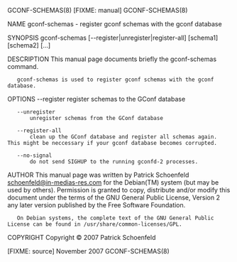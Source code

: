GCONF-SCHEMAS(8)                                                                               [FIXME: manual]                                                                               GCONF-SCHEMAS(8)

NAME
       gconf-schemas - register gconf schemas with the gconf database

SYNOPSIS
       gconf-schemas [--register|unregister|register-all] [schema1] [schema2] [...]

DESCRIPTION
       This manual page documents briefly the gconf-schemas command.

       gconf-schemas is used to register gconf schemas with the gconf database.

OPTIONS
       --register
           register schemas to the GConf database

       --unregister
           unregister schemas from the GConf database

       --register-all
           clean up the GConf database and register all schemas again. This might be neccessary if your gconf database becomes corrupted.

       --no-signal
           do not send SIGHUP to the running gconfd-2 processes.

AUTHOR
       This manual page was written by Patrick Schoenfeld <schoenfeld@in-medias-res.com> for the Debian(TM) system (but may be used by others). Permission is granted to copy, distribute and/or modify this
       document under the terms of the GNU General Public License, Version 2 any later version published by the Free Software Foundation.

       On Debian systems, the complete text of the GNU General Public License can be found in /usr/share/common-licenses/GPL.

COPYRIGHT
       Copyright © 2007 Patrick Schoenfeld

[FIXME: source]                                                                                 November 2007                                                                                GCONF-SCHEMAS(8)
